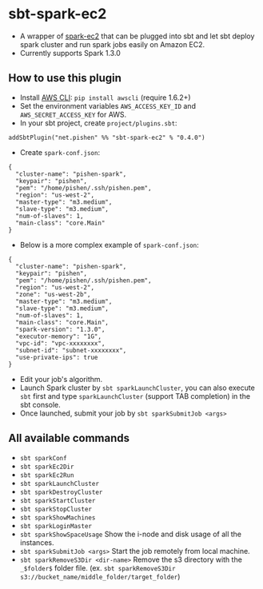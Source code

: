# sbt-spark-ec2
* A wrapper of [spark-ec2](http://spark.apache.org/docs/latest/ec2-scripts.html) that can be plugged into sbt and let sbt deploy spark cluster and run spark jobs easily on Amazon EC2.
* Currently supports Spark 1.3.0

## How to use this plugin
* Install [AWS CLI](http://aws.amazon.com/cli/): `pip install awscli` (require 1.6.2+)
* Set the environment variables `AWS_ACCESS_KEY_ID` and `AWS_SECRET_ACCESS_KEY` for AWS.
* In your sbt project, create `project/plugins.sbt`:

```
addSbtPlugin("net.pishen" %% "sbt-spark-ec2" % "0.4.0")
```

* Create `spark-conf.json`:

```
{
  "cluster-name": "pishen-spark",
  "keypair": "pishen",
  "pem": "/home/pishen/.ssh/pishen.pem",
  "region": "us-west-2",
  "master-type": "m3.medium",
  "slave-type": "m3.medium",
  "num-of-slaves": 1,
  "main-class": "core.Main"
}
```

* Below is a more complex example of `spark-conf.json`:
```
{
  "cluster-name": "pishen-spark",
  "keypair": "pishen",
  "pem": "/home/pishen/.ssh/pishen.pem",
  "region": "us-west-2",
  "zone": "us-west-2b",
  "master-type": "m3.medium",
  "slave-type": "m3.medium",
  "num-of-slaves": 1,
  "main-class": "core.Main",
  "spark-version": "1.3.0",
  "executor-memory": "1G",
  "vpc-id": "vpc-xxxxxxxx",
  "subnet-id": "subnet-xxxxxxxx",
  "use-private-ips": true
}
```

* Edit your job's algorithm.
* Launch Spark cluster by `sbt sparkLaunchCluster`, you can also execute `sbt` first and type `sparkLaunchCluster` (support TAB completion) in the sbt console.
* Once launched, submit your job by `sbt sparkSubmitJob <args>`

## All available commands
* `sbt sparkConf`
* `sbt sparkEc2Dir`
* `sbt sparkEc2Run`
* `sbt sparkLaunchCluster`
* `sbt sparkDestroyCluster`
* `sbt sparkStartCluster`
* `sbt sparkStopCluster`
* `sbt sparkShowMachines`
* `sbt sparkLoginMaster`
* `sbt sparkShowSpaceUsage` Show the i-node and disk usage of all the instances.
* `sbt sparkSubmitJob <args>` Start the job remotely from local machine.
* `sbt sparkRemoveS3Dir <dir-name>` Remove the s3 directory with the `_$folder$` folder file. (ex. `sbt sparkRemoveS3Dir s3://bucket_name/middle_folder/target_folder`)
